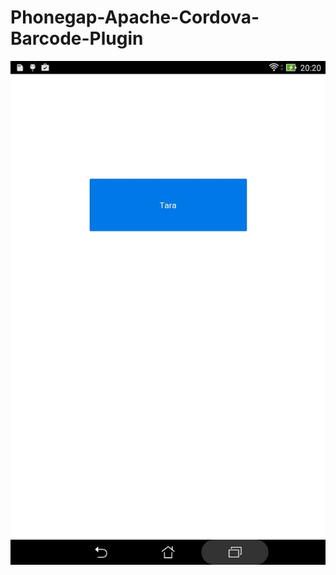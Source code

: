 # Phonegap-Apache-Cordova-Barcode-Plugin

![alt tag](https://raw.githubusercontent.com/nazrdogan/Phonegap-Apache-Cordova-Barcode-Plugin/master/Screenshot_2015-06-18-20-21-00.jpg)
